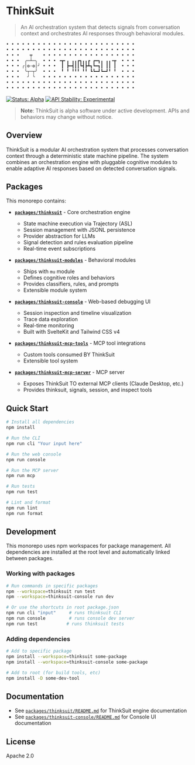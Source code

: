 # ThinkSuit

> An AI orchestration system that detects signals from conversation context and orchestrates AI responses through behavioral modules.

```txt
• • • • • • • • • • • • • • • • • • • • • • • • •
• • • • • • • • • • • • • • • • • • • • • • • • •
• • •    ╤    • • • • • • • • • • • • • • • • • •
• • •  ╭─┴─╮  • • • ╺┳╸╻ ╻╻┏┓╻╻┏ ┏━┓╻ ╻╻╺┳  • • •
• • • ╭│⚙·⚙│╯ • • •  ┃ ┣━┫┃┃┗┫┣┻┓┗━┓┃ ┃┃ ┃  • • •
• • •  ╰┬─┬╯  • • •  ╹ ╹ ╹╹╹ ╹╹ ┗┗━┛┗━┛╹ ╹  • • •
• • •   ╯ ╰   • • • • • • • • • • • • • • • • • •
• • • • • • • • • • • • • • • • • • • • • • • • •
• • • • • • • • • • • • • • • • • • • • • • • • •
```

[![Status: Alpha](https://img.shields.io/badge/status-alpha-orange.svg)](https://github.com/machellerogden/thinksuit)
[![API Stability: Experimental](https://img.shields.io/badge/api%20stability-experimental-red.svg)](https://github.com/machellerogden/thinksuit)

> **Note**: ThinkSuit is alpha software under active development. APIs and behaviors may change without notice.

## Overview

ThinkSuit is a modular AI orchestration system that processes conversation context through a deterministic state machine pipeline. The system combines an orchestration engine with pluggable cognitive modules to enable adaptive AI responses based on detected conversation signals.

## Packages

This monorepo contains:

- **[`packages/thinksuit`](packages/thinksuit/)** - Core orchestration engine
  - State machine execution via Trajectory (ASL)
  - Session management with JSONL persistence
  - Provider abstraction for LLMs
  - Signal detection and rules evaluation pipeline
  - Real-time event subscriptions

- **[`packages/thinksuit-modules`](packages/thinksuit-modules/)** - Behavioral modules
  - Ships with `mu` module
  - Defines cognitive roles and behaviors
  - Provides classifiers, rules, and prompts
  - Extensible module system

- **[`packages/thinksuit-console`](packages/thinksuit-console/)** - Web-based debugging UI
  - Session inspection and timeline visualization
  - Trace data exploration
  - Real-time monitoring
  - Built with SvelteKit and Tailwind CSS v4

- **[`packages/thinksuit-mcp-tools`](packages/thinksuit-mcp-tools/)** - MCP tool integrations
  - Custom tools consumed BY ThinkSuit
  - Extensible tool system

- **[`packages/thinksuit-mcp-server`](packages/thinksuit-mcp-server/)** - MCP server
  - Exposes ThinkSuit TO external MCP clients (Claude Desktop, etc.)
  - Provides thinksuit, signals, session, and inspect tools

## Quick Start

```bash
# Install all dependencies
npm install

# Run the CLI
npm run cli "Your input here"

# Run the web console
npm run console

# Run the MCP server
npm run mcp

# Run tests
npm run test

# Lint and format
npm run lint
npm run format
```

## Development

This monorepo uses npm workspaces for package management. All dependencies are installed at the root level and automatically linked between packages.

### Working with packages

```bash
# Run commands in specific packages
npm --workspace=thinksuit run test
npm --workspace=thinksuit-console run dev

# Or use the shortcuts in root package.json
npm run cli "input"     # runs thinksuit CLI
npm run console         # runs console dev server
npm run test           # runs thinksuit tests
```

### Adding dependencies

```bash
# Add to specific package
npm install --workspace=thinksuit some-package
npm install --workspace=thinksuit-console some-package

# Add to root (for build tools, etc)
npm install -D some-dev-tool
```

## Documentation

- See [`packages/thinksuit/README.md`](packages/thinksuit/README.md) for ThinkSuit engine documentation
- See [`packages/thinksuit-console/README.md`](packages/thinksuit-console/README.md) for Console UI documentation

## License

Apache 2.0
